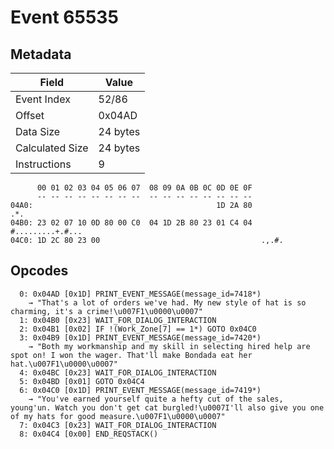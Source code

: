 # Event 65535

## Metadata

| Field           | Value    |
|-----------------|----------|
| Event Index     | 52/86    |
| Offset          | 0x04AD   |
| Data Size       | 24 bytes |
| Calculated Size | 24 bytes |
| Instructions    | 9        |

```
      00 01 02 03 04 05 06 07  08 09 0A 0B 0C 0D 0E 0F
      -- -- -- -- -- -- -- --  -- -- -- -- -- -- -- --
04A0:                                         1D 2A 80               .*.
04B0: 23 02 07 10 0D 80 00 C0  04 1D 2B 80 23 01 C4 04  #.........+.#...
04C0: 1D 2C 80 23 00                                    .,.#.           
```

## Opcodes

```
  0: 0x04AD [0x1D] PRINT_EVENT_MESSAGE(message_id=7418*)
    → "That's a lot of orders we've had. My new style of hat is so charming, it's a crime!\u007F1\u0000\u0007"
  1: 0x04B0 [0x23] WAIT_FOR_DIALOG_INTERACTION
  2: 0x04B1 [0x02] IF !(Work_Zone[7] == 1*) GOTO 0x04C0
  3: 0x04B9 [0x1D] PRINT_EVENT_MESSAGE(message_id=7420*)
    → "Both my workmanship and my skill in selecting hired help are spot on! I won the wager. That'll make Bondada eat her hat.\u007F1\u0000\u0007"
  4: 0x04BC [0x23] WAIT_FOR_DIALOG_INTERACTION
  5: 0x04BD [0x01] GOTO 0x04C4
  6: 0x04C0 [0x1D] PRINT_EVENT_MESSAGE(message_id=7419*)
    → "You've earned yourself quite a hefty cut of the sales, young'un. Watch you don't get cat burgled!\u0007I'll also give you one of my hats for good measure.\u007F1\u0000\u0007"
  7: 0x04C3 [0x23] WAIT_FOR_DIALOG_INTERACTION
  8: 0x04C4 [0x00] END_REQSTACK()
```
